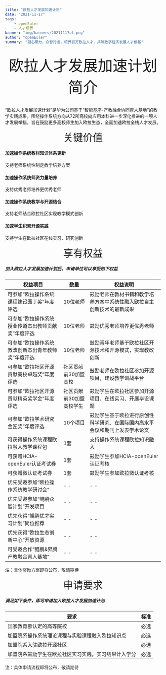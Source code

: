 ```yaml
---
title: "欧拉人才发展加速计划"
date: "2021-11-17"
tags: 
    - openEuler
    - 人才培养
banner: "img/banners/20211117ol.png"
author: "openEuler"
summary: "凝心聚力，众智行远，培养百万欧拉人才，共筑数字经济发展人才根基"
---
```


<ClientOnly>
  <news-newsHeader />
</ClientOnly>

<div class="markdown">

<div align='center'><font size='70'>欧拉人才发展加速计划简介</font></div></br>


“欧拉人才发展加速计划”是华为公司基于“智能基座-产教融合协同育人基地”的教学实践成果，围绕操作系统方向从72所高校向应用本科进一步深化推进的一项人才发展举措，旨在鼓励更多高校师生加入欧拉生态，全面加速欧拉全栈人才发展。

<div align='center'><font size='6'>关键价值</font></div>

#### 加速操作系统教材知识体系更新

支持老师系统性制定教学培养方案

#### 加速操作系统师资力量培养

支持优秀老师培养更优秀老师

#### 加速操作系统教学与开源结合

支持老师结合欧拉社区实现教学模式创新

#### 加速学生积累开源实践

支持学生在欧拉社区在线实习、研究创新

<div align='center'><font size='6'>享有权益</font></div>

##### 加入欧拉人才发展加速计划后，申请单位可以享受如下权益

| 权益项目                                           | 数量                     | 权益说明                                                     |
| -------------------------------------------------- | ------------------------ | ------------------------------------------------------------ |
| 可参加“欧拉操作系统课程建设园丁奖”年度评选         | 10位老师                 | 鼓励老师在教材书籍和教学培养方案中系统性融入欧拉自主创新技术的最新成果 |
| 可参加“欧拉操作系统授业传道杰出教师贡献奖”年度评选 | 10位老师                 | 鼓励优秀老师培养更优秀老师                                   |
| 可参加“欧拉操作系统教改创新杰出青年教师奖”年度评选 | 10位老师                 | 鼓励青年老师基于欧拉社区开源技术和开源模式，实现教改创新     |
| 可参加“欧拉社区开源贡献高校卓越奖”年度评选         | 社区贡献前30加盟高校     | 鼓励老师在欧拉社区参加开源项目，建设教学训战平台             |
| 可参加“欧拉社区开源贡献精英奖学金”年度评选         | 社区贡献前30加盟高校学生 | 鼓励学生在欧拉社区参加开源项目、在线实习、开展毕设课题       |
| 可参加“欧拉学术研究金匠奖”年度评选                 | 10个项目                 | 鼓励学生基于欧拉进行原创性科学研究、在国际国内高水平会议和期刊上发表学术论文 |
| 可获得操作系统课程欧拉融入教学课程包               | 1套                      | 支持操作系统课程欧拉知识融入                                 |
| 可获赠HCIA-openEuler认证考试券                     | 1套                      | 鼓励学生参加HCIA-openEuler认证考核                           |
| 可获赠微认证考试券                                 | 1套                      | 鼓励学生参加欧拉微认证考核                                   |
| 优先受邀参加“欧拉操作系统教学研讨会”               | \- -                     | \- -                                                         |
| 优先受邀参加“鲲鹏众智计划”开发项目                 | \- -                     | \- -                                                         |
| 优先获得“鲲鹏优才实习计划”岗位推荐                 | \- -                     | \- -                                                         |
| 优先获得“欧拉生态创新中心”开放资源                 | \- -                     | \- -                                                         |
| 可受邀合作“鲲鹏&昇腾产教融合育人基地”              | \- -                     | \- -                                                         |

注：具体奖励方案即将公布，敬请期待

<div align='center'><font size='6'>申请要求</font></div>

##### 满足如下条件，即可申请加入欧拉人才发展加速计划

| 要求                                                 | 标准 |
| ---------------------------------------------------- | ---- |
| 国家教育部认定的高等院校                             | 必选 |
| 加盟院系操作系统理论课程与实验课程融入欧拉知识点     | 必选 |
| 加盟院系入驻欧拉开源社区                             | 必选 |
| 加盟院系鼓励学生在欧拉社区实习实践，实习结果计入学分 | 必选 |

注：具体申请流程即将公布，敬请期待


